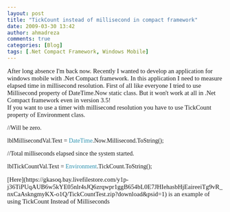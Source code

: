 ```yaml
---
layout: post
title: "TickCount instead of millisecond in compact framework"
date: 2009-03-30 13:42
author: ahmadreza
comments: true
categories: [Blog]
tags: [.Net Compact Framework, Windows Mobile]
---
```

<p style="font-family:calibri;font-size:11pt;margin:0;">After long absence I'm back now. Recently I wanted to develop an application for windows mobile with .Net Compact framework. In this application I need to measure elapsed time in millisecond resolution. First of all like everyone I tried to use Millisecond property of DateTime.Now static class. But it won't work at all in .Net Compact framework even in version 3.5!
  <p style="font-family:calibri;font-size:11pt;margin:0;">If you want to use a timer with millisecond resolution you have to use TickCount property of Environment class.
  <p style="font-family:calibri;font-size:11pt;margin:0;">
  <p style="font-family:calibri;font-size:11pt;margin:0;">
  <p style="font-family:&#039;color:green;font-size:10pt;margin:0;">//Will be zero.
  <p style="font-family:&#039;font-size:10pt;margin:0;">lblMillisecondVal.Text = <span style="color:#2b91af;">DateTime</span>.Now.Millisecond.ToString();
  <p style="font-family:&#039;color:green;font-size:10pt;margin:0;">//Total milliseconds elapsed since the system started.
  <p style="font-family:&#039;font-size:10pt;margin:0;">lblTickCountVal.Text = <span style="color:#2b91af;">Environment</span>.TickCount.ToString();
  <p style="font-family:&#039;font-size:10pt;margin:0;">
  <p style="font-family:calibri;font-size:11pt;margin:0;">[Here](https://gkasoq.bay.livefilestore.com/y1p-j36TiPUqAUB6w5kYE05nlr4sJQ6zrqwpr1ggB654bL0E7JHIehasbHjEaireeiTg9vR_nxCaAskngmyKX-o1Q/TickCountTest.zip?download&amp;psid=1) is an example of using TickCount Instead of Milliseconds

